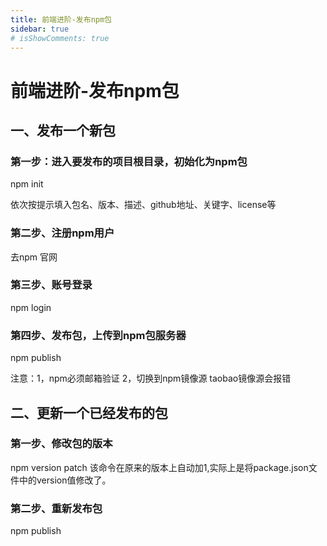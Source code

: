 ```yaml
---
title: 前端进阶-发布npm包
sidebar: true
# isShowComments: true
---
```


# 前端进阶-发布npm包

<ClientOnly>
<title-pv/>
</ClientOnly>

## 一、发布一个新包

### 第一步：进入要发布的项目根目录，初始化为npm包

npm init

依次按提示填入包名、版本、描述、github地址、关键字、license等

### 第二步、注册npm用户 

去npm 官网

### 第三步、账号登录 

npm login

### 第四步、发布包，上传到npm包服务器

npm publish

注意：1，npm必须邮箱验证
 2，切换到npm镜像源  taobao镜像源会报错


## 二、更新一个已经发布的包

### 第一步、修改包的版本

npm version patch  该命令在原来的版本上自动加1,实际上是将package.json文件中的version值修改了。

### 第二步、重新发布包

npm publish

<ClientOnly>
  <leave/>
</ClientOnly/>